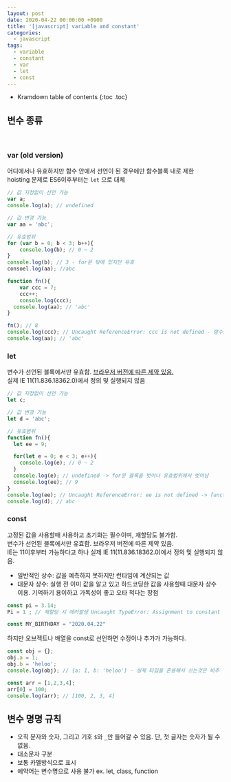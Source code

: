```yaml
---
layout: post
date: 2020-04-22 00:00:00 +0900
title: '[javascript] variable and constant'
categories:
  - javascript
tags:
  - variable
  - constant
  - var
  - let
  - const
---
```


* Kramdown table of contents
{:toc .toc}

## 변수 종류

<br>

### var (old version)
어디에서나 유효하지만 함수 안에서 선언이 된 경우에만 함수블록 내로 제한  
hoisting 문제로 ES6이후부터는 `let` 으로 대체

```javascript
// 값 지정없이 선언 가능
var a;
console.log(a); // undefined

// 값 변경 가능
var aa = 'abc';

// 유효범위
for (var b = 0; b < 3; b++){
	console.log(b); // 0 ~ 2
}
console.log(b); // 3 - for문 밖에 있지만 유효
consoel.log(aa); //abc

function fn(){
	var ccc = 7;
	ccc++;
	console.log(ccc);
  console.log(aa); // 'abc'
}

fn(); // 8
console.log(ccc); // Uncaught ReferenceError: ccc is not defined - 함수블록에서만 유효
console.log(aa); // 'abc'
```

### let
변수가 선언된 블록에서만 유효함. [브라우저 버전에 따른 제약 있음.](https://docs.microsoft.com/ko-kr/microsoft-edge/dev-guide/whats-new/javascript-version-information)  
실제 IE 11(11.836.18362.0)에서 정의 및 실행되지 않음

```javascript
// 값 지정없이 선언 가능
let c;

// 값 변경 가능
let d = 'abc';

// 유효범위
function fn(){
  let ee = 9;

  for(let e = 0; e < 3; e++){
    console.log(e); // 0 ~ 2
  }
  console.log(e); // undefined -> for문 블록을 벗어나 유효범위에서 벗어남
  console.log(ee); // 9
}
console.log(ee); // Uncaught ReferenceError: ee is not defined -> function 블록을 벗어남
console.log(d); // abc
```

### const
고정된 값을 사용할때 사용하고 초기화는 필수이며, 재할당도 불가함.  
변수가 선언된 블록에서만 유효함. 브라우저 버전에 따른 제약 있음.  
IE는 11이후부터 가능하다고 하나 실제 IE 11(11.836.18362.0)에서 정의 및 실행되지 않음.

- 일반적인 상수: 값을 예측하지 못하지만 런타임에 계산되는 값
- 대문자 상수: 실행 전 이미 값을 알고 있고 하드코딩한 값을 사용할때 대문자 상수 이용. 기억하기 용이하고 가독성이 좋고 오타 적다는 장점

```javascript
const pi = 3.14;
Pi = 1 ; // 재할당 시 에러발생 Uncaught TypeError: Assignment to constant variable.

const MY_BIRTHDAY = "2020.04.22"
```

하지만 오브젝트나 배열을 const로 선언하면 수정이나 추가가 가능하다.

```javascript
const obj = {};
obj.a = 1;
obj.b = 'heloo';
console.log(obj); // {a: 1, b: 'heloo'} - 실제 타입을 혼용해서 쓰는것은 비추

const arr = [1,2,3,4];
arr[0] = 100;
console.log(arr); // [100, 2, 3, 4]

```

## 변수 명명 규칙

- 오직 문자와 숫자, 그리고 기호 `$`와 `_`만 들어갈 수 있음. 단, 첫 글자는 숫자가 될 수 없음.  
- 대소문자 구분
- 보통 카멜방식으로 표시
- 예약어는 변수명으로 사용 불가 ex. let, class, function
